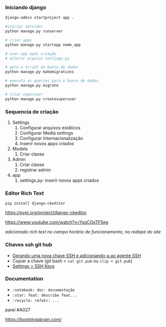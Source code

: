 ### Iniciando django

```bash
django-admin startproject app .

#iniciar servidor
python manage.py runserver

# criar apps
python manage.py startapp nome_app

# usar app após criação
# alterar arquivo settings.py

# gera o script do banco de dados
python manage.py makemigrations

# executa as queries para o banco de dados.
python manage.py migrate

# criar superuser
python manage.py createsuperuser


```

### Sequencia de criação


1. Settings
   1. Configurar arquivos estáticos
   2. Configurar Media settings
   3. Configurar Internacionalização
   4. Inserir novos apps criados
2. Models
   1. Criar classe
3. Admin
   1. Criar classe
   2. registrar admin
4. app
   1. settings.py: inserir novos apps criados


### Editor Rich Text

`pip install django-ckeditor`

https://pypi.org/project/django-ckeditor

https://www.youtube.com/watch?v=YsgCGsTF5eg

*adicionado rich text no campo horário de funcionamento, no rodapé do site*




### Chaves ssh git hub

- [Gerando uma nova chave SSH e adicionando-a ao agente SSH](https://docs.github.com/pt/authentication/connecting-to-github-with-ssh/generating-a-new-ssh-key-and-adding-it-to-the-ssh-agent)
- Copiar a chave (git bash > `cat git.pub` ou `clip < git.pub`)
- [Settings > SSH Keys](https://github.com/settings/keys)

### Documentation

- `:notebook: doc: documentação`
- `:star: feat: describe feat...`
- `:recycle: refatc: ...`


parei #A027

https://bootstrapbrain.com/
